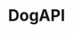 ---
title: DogAPI
position_number: 1.1
type: get
description: To get a random dog photo
content_markdown: |-
left_code_blocks:
  - code_block: |-
      $ Invoke-RestMethod -Uri 'https://dog.ceo/api/breeds/image/random/'
    title:
    language: bash
right_code_blocks:
  - code_block: |-
      {
        "message": "https://images.dog.ceo/breeds/vizsla/n02100583_10388.jpg",
        "status": "success",
      }
    title: Response
    language: json
---